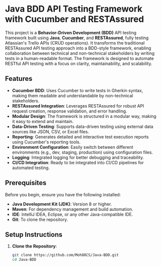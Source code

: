 # Java BDD API Testing Framework with Cucumber and RESTAssured

This project is a **Behavior-Driven Development (BDD)** API testing framework built using **Java**, **Cucumber**, and **RESTAssured**, fully testing Atlassian's Trello APIs (CRUD operations). It transforms the traditional RESTAssured API testing approach into a BDD-style framework, enabling collaboration between technical and non-technical stakeholders by writing tests in a human-readable format. The framework is designed to automate RESTful API testing with a focus on clarity, maintainability, and scalability.

## Features

- **Cucumber BDD**: Uses Cucumber to write tests in Gherkin syntax, making them readable and understandable by non-technical stakeholders.
- **RESTAssured Integration**: Leverages RESTAssured for robust API request creation, response validation, and error handling.
- **Modular Design**: The framework is structured in a modular way, making it easy to extend and maintain.
- **Data-Driven Testing**: Supports data-driven testing using external data sources like JSON, CSV, or Excel files.
- **Reporting**: Generates detailed and interactive test execution reports using Cucumber's reporting tools.
- **Environment Configuration**: Easily switch between different environments (e.g., dev, staging, production) using configuration files.
- **Logging**: Integrated logging for better debugging and traceability.
- **CI/CD Integration**: Ready to be integrated into CI/CD pipelines for automated testing.

## Prerequisites

Before you begin, ensure you have the following installed:

- **Java Development Kit (JDK)**: Version 8 or higher.
- **Maven**: For dependency management and build automation.
- **IDE**: IntelliJ IDEA, Eclipse, or any other Java-compatible IDE.
- **Git**: To clone the repository.

## Setup Instructions

1. **Clone the Repository**:
   ```bash
   git clone https://github.com/Moh88CS/Java-BDD.git
   cd Java-BDD
